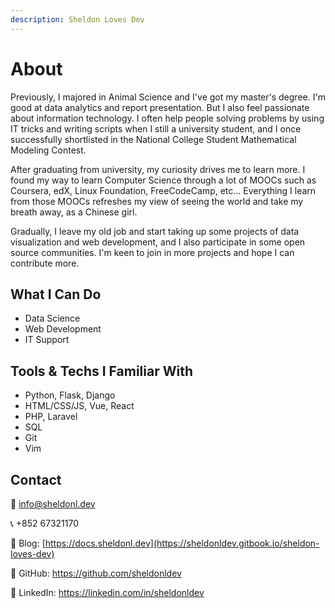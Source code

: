 ```yaml
---
description: Sheldon Loves Dev
---
```


# About

Previously, I majored in Animal Science and I've got my master's degree. I'm good at data analytics and report presentation. But I also feel passionate about information technology. I often help people solving problems by using IT tricks and writing scripts when I still a university student, and I once successfully shortlisted in the National College Student Mathematical Modeling Contest. 

After graduating from university, my curiosity drives me to learn more. I found my way to learn Computer Science through a lot of MOOCs such as Coursera, edX, Linux Foundation, FreeCodeCamp, etc... Everything I learn from those MOOCs refreshes my view of seeing the world and take my breath away, as a Chinese girl. 

Gradually, I leave my old job and start taking up some projects of data visualization and web development, and I also participate in some open source communities. I'm keen to join in more projects and hope I can contribute more.


## What I Can Do

- Data Science 
- Web Development
- IT Support

## Tools & Techs I Familiar With

- Python, Flask, Django
- HTML/CSS/JS, Vue, React
- PHP, Laravel
- SQL
- Git
- Vim

## Contact

📨 info@sheldonl.dev

📞 +852 67321170

🔗 Blog: [https://docs.sheldonl.dev](https://sheldonldev.gitbook.io/sheldon-loves-dev)

🔗 GitHub: <https://github.com/sheldonldev>

🔗 LinkedIn: <https://linkedin.com/in/sheldonldev>



